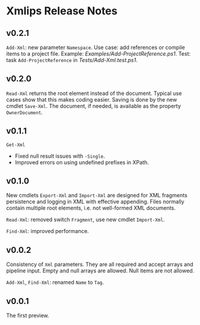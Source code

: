 
# Xmlips Release Notes

## v0.2.1

`Add-Xml`: new parameter `Namespace`. Use case: add references or compile items
to a project file. Example: *Examples/Add-ProjectReference.ps1*. Test: task
`Add-ProjectReference` in *Tests/Add-Xml.test.ps1*.

## v0.2.0

`Read-Xml` returns the root element instead of the document. Typical use cases
show that this makes coding easier. Saving is done by the new cmdlet `Save-Xml`.
The document, if needed, is available as the property `OwnerDocument`.

## v0.1.1

`Get-Xml`

- Fixed null result issues with `-Single`.
- Improved errors on using undefined prefixes in XPath.

## v0.1.0

New cmdlets `Export-Xml` and `Import-Xml` are designed for XML fragments
persistence and logging in XML with effective appending. Files normally
contain multiple root elements, i.e. not well-formed XML documents.

`Read-Xml`: removed switch `Fragment`, use new cmdlet `Import-Xml`.

`Find-Xml`: improved performance.

## v0.0.2

Consistency of `Xml` parameters. They are all required and accept arrays and
pipeline input. Empty and null arrays are allowed. Null items are not allowed.

`Add-Xml`, `Find-Xml`: renamed `Name` to `Tag`.

## v0.0.1

The first preview.
